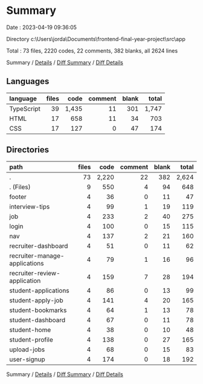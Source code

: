 # Summary

Date : 2023-04-19 09:36:05

Directory c:\\Users\\jorda\\Documents\\frontend-final-year-project\\src\\app

Total : 73 files,  2220 codes, 22 comments, 382 blanks, all 2624 lines

Summary / [Details](details.md) / [Diff Summary](diff.md) / [Diff Details](diff-details.md)

## Languages
| language | files | code | comment | blank | total |
| :--- | ---: | ---: | ---: | ---: | ---: |
| TypeScript | 39 | 1,435 | 11 | 301 | 1,747 |
| HTML | 17 | 658 | 11 | 34 | 703 |
| CSS | 17 | 127 | 0 | 47 | 174 |

## Directories
| path | files | code | comment | blank | total |
| :--- | ---: | ---: | ---: | ---: | ---: |
| . | 73 | 2,220 | 22 | 382 | 2,624 |
| . (Files) | 9 | 550 | 4 | 94 | 648 |
| footer | 4 | 36 | 0 | 11 | 47 |
| interview-tips | 4 | 99 | 1 | 19 | 119 |
| job | 4 | 233 | 2 | 40 | 275 |
| login | 4 | 100 | 0 | 15 | 115 |
| nav | 4 | 137 | 2 | 21 | 160 |
| recruiter-dashboard | 4 | 51 | 0 | 11 | 62 |
| recruiter-manage-applications | 4 | 79 | 1 | 16 | 96 |
| recruiter-review-application | 4 | 159 | 7 | 28 | 194 |
| student-applications | 4 | 86 | 0 | 13 | 99 |
| student-apply-job | 4 | 141 | 4 | 20 | 165 |
| student-bookmarks | 4 | 64 | 1 | 13 | 78 |
| student-dashboard | 4 | 67 | 0 | 11 | 78 |
| student-home | 4 | 38 | 0 | 10 | 48 |
| student-profile | 4 | 138 | 0 | 27 | 165 |
| upload-jobs | 4 | 68 | 0 | 15 | 83 |
| user-signup | 4 | 174 | 0 | 18 | 192 |

Summary / [Details](details.md) / [Diff Summary](diff.md) / [Diff Details](diff-details.md)